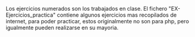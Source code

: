 Los ejercicios numerados son los trabajados en clase. El fichero "EX-Ejercicios_practica" contiene algunos ejercicios mas recopilados de internet, para poder practicar, estos originalmente no son para php, pero igualmente pueden realizarse en su mayoria.